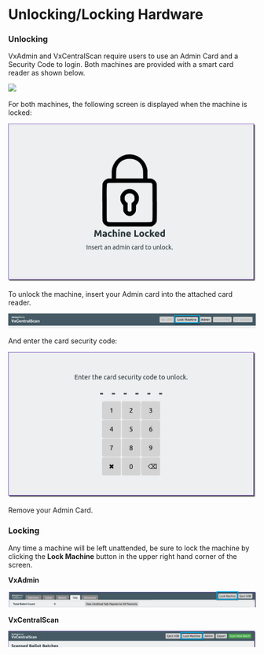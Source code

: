 # Unlocking/Locking Hardware

### Unlocking

VxAdmin and VxCentralScan require users to use an Admin Card and a Security Code to login. Both machines are provided with a smart card reader as shown below.

![](../.gitbook/assets/PXL\_20220216\_010856279.PORTRAIT.jpg)

For both machines, the following screen is displayed when the machine is locked:

![](<../.gitbook/assets/image (149).png>)

To unlock the machine, insert your Admin card into the attached card reader.

![](<../.gitbook/assets/image (194).png>)

And enter the card security code:

![](<../.gitbook/assets/image (165).png>)

Remove your Admin Card.

### Locking

Any time a machine will be left unattended, be sure to lock the machine by clicking the **Lock Machine** button in the upper right hand corner of the screen.

**VxAdmin**

![](<../.gitbook/assets/image (188).png>)

**VxCentralScan**

![](<../.gitbook/assets/image (142).png>)
